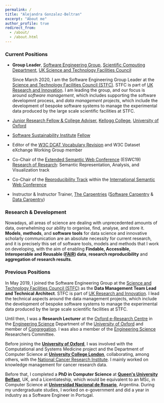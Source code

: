 ```yaml
---
permalink: /
title: "Alejandra Gonzalez-Beltran"
excerpt: "About me"
author_profile: true
redirect_from: 
  - /about/
  - /about.html
---
```

### Current Positions

- **Group Leader**, [Software Engineering Group](https://www.scd.stfc.ac.uk/Pages/Software-Engineering-Group.aspx), [Scientific Computing Department](https://www.scd.stfc.ac.uk/), [UK Science and Technology Facilities Council](https://stfc.ukri.org/)
  
  Since March 2020, I am the Software Engineering Group Leader at the [Science and Technology Facilities Council (STFC)](https://stfc.ukri.org/). STFC is part of [UK Research and Innovation](https://www.ukri.org/). I am leading the group, and our focus is around *software management*, which includes supporting the software developmnt process, and *data management projects*, which include the development of bespoke software systems to manage the experimental data produced by the large scale scientific facilities at STFC.
   
- [Junior Research Fellow & College Adviser](http://www.kellogg.ox.ac.uk/discover/people/alejandra-gonzalez-beltran/), [Kellogg College](http://kellogg.ox.ac.uk/), [University of Oxford](http://www.ox.ac.uk/)
- [Software Sustainability Institute](http://software.ac.uk/) [Fellow](https://www.software.ac.uk/about/fellows/alejandra-gonzalez-beltran)
- Editor of the [W3C DCAT Vocabulary Revision](http://w3c.github.io/dxwg/dcat/) and W3C Dataset eXchange Working Group member
- Co-Chair of the [Extended Semantic Web Conference](https://2019.eswc-conferences.org) (ESWC19) [Research of Research](https://2019.eswc-conferences.org/call-for-papers-research-of-research-track/): Semantic Representation, Analysis, and Visualization track
- Co-Chair of the [Reproducibility Track](https://repro.semanticweb.org/) within the [International Semantic Web Conference](https://iswc2019.semanticweb.org/organizing-committee/) 
- Instructor & Instructor Trainer, [The Carpentries](https://carpentries.org/) ([Software Carpentry](https://software-carpentry.org/) & [Data Carpentry](https://datacarpentry.org/)) 

### Research & Development

Nowadays, all areas of science are dealing with unprecedented amounts of data, overwhelming our ability to organise, find, analyse, and store it. **Models**, **methods**, and **software tools** for data science and innovative scholarly communication are an absolute necessity for current research, and it is precisely this set of software tools, models and methods that I work on developing, with the aim of enabling **Findable, Accessible, Interoperable and Reusable ([FAIR](https://agbeltran.github.io/publication/2016-03-15-fair-guiding-principles)) data**,  **research reproducibility** and **aggregation of research results**.
 
 
### Previous Positions 
  
In May 2019, I joined the Software Engineering Group at the [Science and Technology Facilities Council (STFC)](https://stfc.ukri.org/) as the **Data Management Team Lead and Technical Architect**. STFC is part of [UK Research and Innovation](https://www.ukri.org/). I lead the technical aspects around the data management projects, which include the development of bespoke software systems to manage the experimental data produced by the large scale scientific facilities at STFC.

Until then, I was a **Research Lecturer** at the  [Oxford e-Research Centre](http://www.oerc.ox.ac.uk/) in the [Engineering Science](https://www.eng.ox.ac.uk) Department of the [University of Oxford](http://www.ox.ac.uk/) and member of [Congregation](https://www.admin.ox.ac.uk/councilsec/governance/congregation/membership/). I was also a member of the [Engineering Science](http://www.eng.ox.ac.uk/) Researchers Committee. 

Before joining the **[University of Oxford](http://www.ox.ac.uk/)**, I was involved with the Computational and Systems Medicine project and the Department of Computer Science at **[University College London](http://www.ucl.ac.uk)**, collaborating, among others, with the [National Cancer Research Institute](https://www.ncri.org.uk/). I mainly worked on knowledge management for cancer research data. 

Before that, I completed a **PhD in Computer Science** at **[Queen's University Belfast](http://www.qub.ac.uk)**, UK, and a Licentiateship, which would be equivalent to an MSc, in Computer Science at **[Universidad Nacional de Rosario](https://www.unr.edu.ar/)**, Argentina. 
During my undergraduate studies, I worked on e-government and did a year in industry as a Software Engineer in Portugal.


  
